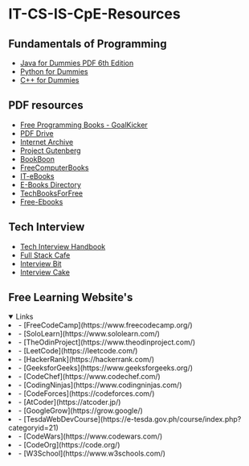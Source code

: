 # IT-CS-IS-CpE-Resources

## Fundamentals of Programming

- [Java for Dummies PDF 6th Edition](https://dl.icdst.org/pdfs/files3/37212bdb847efd3b6115430b634c2202.pdf)
- [Python for Dummies](https://edu.anarcho-copy.org/Programming%20Languages/Python/Python_All-In-One_for_Dummies.pdf)
- [C++ for Dummies](http://uroci.karadev.net/pdf_basic/C++%20For%20DUMMIES.pdf)

## PDF resources

- [Free Programming Books - GoalKicker](https://books.goalkicker.com/)
- [PDF Drive](https://www.pdfdrive.com/programming-books.html)
- [Internet Archive](https://archive.org/)
- [Project Gutenberg](https://www.gutenberg.org/)
- [BookBoon](https://bookboon.com/)
- [FreeComputerBooks](https://freecomputerbooks.com/)
- [IT-eBooks](https://it-ebooks.dev/)
- [E-Books Directory](http://www.e-booksdirectory.com/)
- [TechBooksForFree](https://techbooksforfree.com/)
- [Free-Ebooks](https://www.free-ebooks.net/)

## Tech Interview 

- [Tech Interview Handbook](https://www.techinterviewhandbook.org/)
- [Full Stack Cafe](https://www.fullstack.cafe/)
- [Interview Bit](https://www.interviewbit.com/)
- [Interview Cake](https://www.interviewcake.com/)


## Free Learning Website's
<details open>
    <summary>Links</summary>
    <li>- [FreeCodeCamp](https://www.freecodecamp.org/)</li>
    <li>- [SoloLearn](https://www.sololearn.com/)</li>
    <li>- [TheOdinProject](https://www.theodinproject.com/)</li>
    <li>- [LeetCode](https://leetcode.com/)</li>
    <li>- [HackerRank](https://hackerrank.com/)</li>
    <li>- [GeeksforGeeks](https://www.geeksforgeeks.org/)</li>
    <li>- [CodeChef](https://www.codechef.com/)</li>
    <li>- [CodingNinjas](https://www.codingninjas.com/)</li>
    <li>- [CodeForces](https://codeforces.com/)</li>
    <li>- [AtCoder](https://atcoder.jp/)</li>
    <li>- [GoogleGrow](https://grow.google/)</li>
    <li>- [TesdaWebDevCourse](https://e-tesda.gov.ph/course/index.php?categoryid=21)</li>
    <li>- [CodeWars](https://www.codewars.com/)</li>
    <li>- [CodeOrg](https://code.org/)</li>
    <li>- [W3School](https://www.w3schools.com/)</li>
</details>